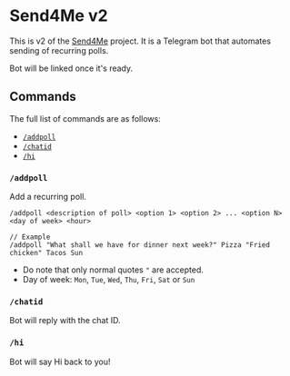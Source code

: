 # Send4Me v2

This is v2 of the [Send4Me](https://github.com/szenius/send4me) project. It is a Telegram bot that automates sending of recurring polls.

Bot will be linked once it's ready.

## Commands

The full list of commands are as follows:

- [`/addpoll`](#addpoll)
- [`/chatid`](#chatid)
- [`/hi`](#hi)

### `/addpoll`

Add a recurring poll.

```
/addpoll <description of poll> <option 1> <option 2> ... <option N> <day of week> <hour>

// Example
/addpoll "What shall we have for dinner next week?" Pizza "Fried chicken" Tacos Sun
```

- Do note that only normal quotes `"` are accepted.
- Day of week: `Mon`, `Tue`, `Wed`, `Thu`, `Fri`, `Sat` or `Sun`

### `/chatid`

Bot will reply with the chat ID.

### `/hi`

Bot will say Hi back to you!
